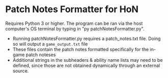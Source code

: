 # Patch Notes Formatter for HoN

Requires Python 3 or higher. The program can be ran via the host computer's OS terminal by typing in "py patchNotesFormatter.py".

- Running patchNotesFormatter.py requires a patch_notes.txt file. Doing so will output a `game_output.txt` file
- These files contain the patch notes formatted specifically for the in-game patch noteses
- Additional strings in the subheaders & ability name lists may need to be defined, since those are not obtained dynamically through an external source.

